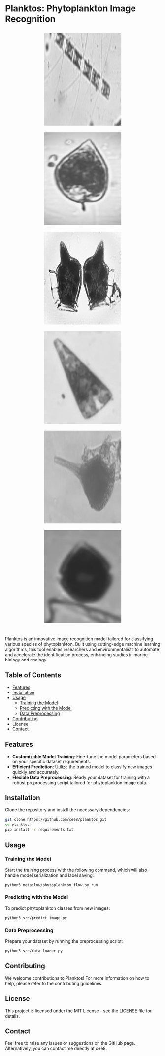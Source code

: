 # Planktos: Phytoplankton Image Recognition


<div align="center">
  <img src="https://github.com/cee8/some-chris-images/blob/main/IMG_9070.jpg" width="250" height="300" style="margin: 10px;"/>
  <img src="https://github.com/cee8/some-chris-images/blob/main/Aphin.png" width="250" height="300" style="margin: 10px;"/>
  <img src="https://github.com/cee8/some-chris-images/blob/main/IMG_8911.jpg" width="250" height="300" style="margin: 10px;"/>
  <img src="https://github.com/cee8/some-chris-images/blob/main/IMG_9086.jpg" width="250" height="300" style="margin: 10px;"/>
  <img src="https://github.com/cee8/some-chris-images/blob/main/Cerat.png" width="250" height="300" style="margin: 10px;"/>
  <img src="https://github.com/cee8/some-chris-images/blob/main/OO.png" width="250" height="300" style="margin: 10px;"/>
</div>

<br/>


Planktos is an innovative image recognition model tailored for classifying various species of phytoplankton. Built using cutting-edge machine learning algorithms, this tool enables researchers and environmentalists to automate and accelerate the identification process, enhancing studies in marine biology and ecology.

## Table of Contents

- [Features](#features)
- [Installation](#installation)
- [Usage](#usage)
  - [Training the Model](#training-the-model)
  - [Predicting with the Model](#predicting-with-the-model)
  - [Data Preprocessing](#data-preprocessing)
- [Contributing](#contributing)
- [License](#license)
- [Contact](#contact)

## Features

- **Customizable Model Training**: Fine-tune the model parameters based on your specific dataset requirements.
- **Efficient Prediction**: Utilize the trained model to classify new images quickly and accurately.
- **Flexible Data Preprocessing**: Ready your dataset for training with a robust preprocessing script tailored for phytoplankton image data.

## Installation

Clone the repository and install the necessary dependencies:

```bash
git clone https://github.com/cee8/planktos.git
cd planktos
pip install -r requirements.txt
```

## Usage

### Training the Model

Start the training process with the following command, which will also handle model serialization and label saving:

```bash
python3 metaflow/phytoplankton_flow.py run
```

### Predicting with the Model
To predict phytoplankton classes from new images:
```bash
python3 src/predict_image.py
```



### Data Preprocessing
Prepare your dataset by running the preprocessing script:

```bash
python3 src/data_loader.py
```


## Contributing
We welcome contributions to Planktos! For more information on how to help, please refer to the contributing guidelines.

## License
This project is licensed under the MIT License - see the LICENSE file for details.

## Contact
Feel free to raise any issues or suggestions on the GitHub page. Alternatively, you can contact me directly at cee8.
